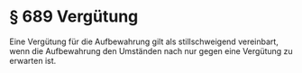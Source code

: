 # § 689 Vergütung
Eine Vergütung für die Aufbewahrung gilt als stillschweigend vereinbart, wenn die Aufbewahrung den Umständen nach nur gegen eine Vergütung zu erwarten ist.